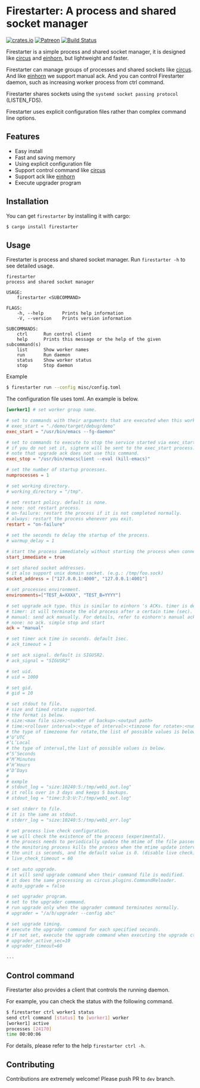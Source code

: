# Firestarter: A process and shared socket manager

[![crates.io](https://img.shields.io/crates/v/firestarter.svg)](https://crates.io/crates/firestarter)
[![Patreon](https://img.shields.io/badge/patreon-become%20a%20patron-red.svg)](https://www.patreon.com/mopemope)
[![Build Status](https://travis-ci.org/mopemope/firestarter.svg?branch=master)](https://travis-ci.org/mopemope/firestarter)

Firestarter is a simple process and shared socket manager, it is designed like [circus][] and [einhorn][], but lightweight and faster.

Firestarter can manage groups of processes and shared sockets like [circus][]. And like [einhorn][] we support manual ack.
And you can control Firestarter daemon, such as increasing worker process from ctrl command.

Firestarter shares sockets using the `systemd socket passing protocol` (LISTEN_FDS).

Firestarter uses explicit configuration files rather than complex command line options.

## Features

* Easy install
* Fast and saving memory
* Using explicit configuration file
* Support control command like [circus][]
* Support ack like [einhorn][]
* Execute upgrader program

## Installation

You can get `firestarter` by installing it with cargo:

```sh
$ cargo install firestarter
```

## Usage

Firestarter is process and shared socket manager. Run `firestarter -h` to see detailed usage.

```
firestarter
process and shared socket manager

USAGE:
    firestarter <SUBCOMMAND>

FLAGS:
    -h, --help       Prints help information
    -V, --version    Prints version information

SUBCOMMANDS:
    ctrl      Run control client
    help      Prints this message or the help of the given subcommand(s)
    list      Show worker names
    run       Run daemon
    status    Show worker status
    stop      Stop daemon
```

Example

```sh
$ firestarter run --config misc/config.toml
```

The configuration file uses toml. An example is below.

```toml
[worker1] # set worker group name.

# set to commands with their arguments that are executed when this worker is started.
# exec_start = "./demo/target/debug/demo"
exec_start = "/usr/bin/emacs --fg-daemon"

# set to commands to execute to stop the service started via exec_start.
# if you do not set it, sigterm will be sent to the exec_start process.
# note that upgrade ack does not use this command.
exec_stop = "/usr/bin/emacsclient --eval (kill-emacs)"

# set the number of startup processes.
numprocesses = 1

# set working directory.
# working_directory = "/tmp".

# set restart policy. default is none.
# none: not restart process.
# on-failure: restart the process if it is not completed normally.
# always: restart the process whenever you exit.
restart = "on-failure"

# set the seconds to delay the startup of the process.
# warmup_delay = 1

# start the process immediately without starting the process when connecting the client socket.
start_immediate = true

# set shared socket addresses.
# it also support unix domain socket. (e.g.: /tmp/foo.sock)
socket_address = ["127.0.0.1:4000", "127.0.0.1:4001"]

# set processes environment.
environments=["TEST_A=XXXX", "TEST_B=YYYY"]

# set upgrade ack type. this is similar to einhorn 's ACKs. timer is default.
# timer: it will terminate the old process after a certain time (sec).
# manual: send ack manually. For details, refer to einhorn's manual ack document
# none: no ack. simple stop and start
ack = "manual"

# set timer ack time in seconds. default 1sec.
# ack_timeout = 1

# set ack signal. default is SIGUSR2.
# ack_signal = "SIGUSR2"

# set uid.
# uid = 1000

# set gid.
# gid = 10

# set stdout to file.
# size and timed rotate supported.
# the format is below.
# size:<max file size>:<number of backup>:<output path>
# time:<rollover interval>:<type of interval>:<timzone for rotate>:<number of backup>:<output path>
# the type of timezeone for rotate,the list of possible values is below.
#‘U’UTC
#‘L’Local
# the type of interval,the list of possible values is below.
#‘S’Seconds
#‘M’Minutes
#‘H’Hours
#‘D’Days
#
# exmple
# stdout_log = "size:10240:5:/tmp/web1_out.log"
# it rolls over in 3 days and keeps 5 backups.
# stdout_log = "time:3:D:U:7:/tmp/web1_out.log"

# set stderr to file.
# it is the same as stdout.
# stderr_log = "size:10240:5:/tmp/web1_err.log"

# set process live check configuration.
# we will check the existence of the process (experimental).
# the process needs to periodically update the mtime of the file passed in environment variable FIRESTARTER_WATCH_FILE.
# the monitoring process kills the process when the mtime update interval exceeds the threshold. this is the same process as gunicorn's worker notify.
# the unit is seconds, and the default value is 0. (disable live check)
# live_check_timeout = 60

# set auto upgrade.
# it will send upgrade command when their command file is modified.
# it does the same processing as circus.plugins.CommandReloader.
# auto_upgrade = false

# set upgrader program.
# set to the upgrader command.
# run upgrade only when the upgrader command terminates normally.
# upgrader = "/a/b/upgrader --config abc"

# set upgrade timing.
# execute the upgrader command for each specified seconds.
# if not set, execute the upgrade command when executing the upgrade ctrl command.
# upgrader_active_sec=10
# upgrader_timeout=60

...


```

## Control command

Firestarter also provides a client that controls the running daemon.

For example, you can check the status with the following command.

```sh
$ firestarter ctrl worker1 status
send ctrl command [status] to [worker1] worker
[worker1] active
processes [24170]
time 00:00:06
```

For details, please refer to the help `firestarter ctrl -h`.

## Contributing

Contributions are extremely welcome! Please push PR to `dev` branch.

[circus]: https://circus.readthedocs.io/
[einhorn]: https://github.com/stripe/einhorn
